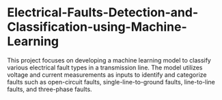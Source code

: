 # Electrical-Faults-Detection-and-Classification-using-Machine-Learning
This project focuses on developing a machine learning model to classify various electrical fault types in a transmission line. The model utilizes voltage and current measurements as inputs to identify and categorize faults such as open-circuit faults, single-line-to-ground faults, line-to-line faults, and three-phase faults.
